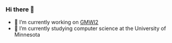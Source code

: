### Hi there 👋

- 🔭 I’m currently working on [GMWI2](https://github.com/danielchang2002/GMWI2)
- 🌱 I’m currently studying computer science at the University of Minnesota
